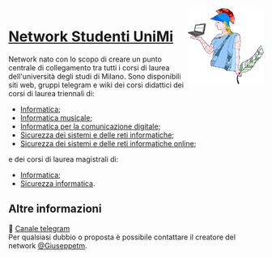 <img src="public/unimi500.png" width="150" height="150" align="right" />

# [Network Studenti UniMi](https://github.com/StudentiUnimi)
Network nato con lo scopo di creare un punto centrale di collegamento tra tutti i corsi di laurea dell'università degli studi di Milano. 
Sono disponibili siti web, gruppi telegram e wiki dei corsi didattici dei corsi di laurea triennali di:
- [Informatica](https://studentiunimi.it/#/courses/triennale_informatica/);
- [Informatica musicale](https://studentiunimi.it/#/courses/triennale_informatica_musicale/);
- [Informatica per la comunicazione digitale](https://studentiunimi.it/#/courses/triennale_informatica_com_digitale/);
- [Sicurezza dei sistemi e delle reti informatiche](https://studentiunimi.it/#/courses/triennale_sicurezza_sistemi_reti_informatiche/);
- [Sicurezza dei sistemi e delle reti informatiche online](https://studentiunimi.it/#/courses/triennale_sicurezza_sistemi_reti_informatiche_online/);
  
e dei corsi di laurea magistrali di:
- [Informatica](https://studentiunimi.it/#/courses/magistrale_informatica/);
- [Sicurezza informatica](https://studentiunimi.it/#/courses/magistrale_sicurezza_informatica/).

## Altre informazioni
🛫 [Canale telegram](https://t.me/studenti_unimi)
<br/>
Per qualsiasi dubbio o proposta è possibile contattare il creatore del network [@Giuseppetm](https://t.me/giuseppetm).